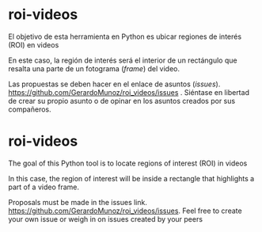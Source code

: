 # roi-videos

El objetivo de esta herramienta en Python es ubicar regiones de interés (ROI) en videos

En este caso, la región de interés será el interior de un rectángulo que resalta una parte de un fotograma (*frame*) del video.

Las propuestas se deben hacer en el enlace de asuntos (*issues*). https://github.com/GerardoMunoz/roi_videos/issues . Siéntase en libertad de crear su propio  asunto o de opinar en los asuntos creados por sus compañeros.


# roi-videos
The goal of this Python tool is to locate regions of interest (ROI) in videos

In this case, the region of interest will be inside a rectangle that highlights a part of a video frame.

Proposals must be made in the issues link. https://github.com/GerardoMunoz/roi_videos/issues. Feel free to create your own issue or weigh in on issues created by your peers
